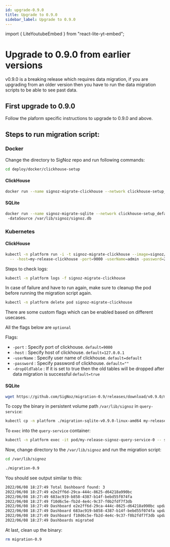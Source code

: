 ```yaml
---
id: upgrade-0.9.0
title: Upgrade to 0.9.0
sidebar_label: Upgrade to 0.9.0
---
```

import { LiteYoutubeEmbed } from "react-lite-yt-embed";

# Upgrade to 0.9.0 from earlier versions

v0.9.0 is a breaking release which requires data migration, if you are upgrading from an older version then you have to run the data migration scripts to be able to see past data.

## First upgrade to 0.9.0

Follow the plaform specific instructions to upgrade to 0.9.0 and above.

## Steps to run migration script:

### Docker

Change the directory to SigNoz repo and run following commands:

```bash
cd deploy/docker/clickhouse-setup
```

#### ClickHouse

```bash
docker run --name signoz-migrate-clickhouse --network clickhouse-setup_default -it signoz/migrate:0.9-clickhouse -host=clickhouse -port=9000
```

#### SQLite

```bash
docker run --name signoz-migrate-sqlite --network clickhouse-setup_default -it -v $PWD/data/signoz/:/var/lib/signoz/ signoz/migrate:0.9-sqlite
 -dataSource /var/lib/signoz/signoz.db
```


### Kubernetes

#### ClickHouse

```bash
kubectl -n platform run -i -t signoz-migrate-clickhouse --image=signoz/migrate:0.9-clickhouse \
  -- -host=my-release-clickhouse -port=9000 -userName=admin -password=27ff0399-0d3a-4bd8-919d-17c2181e6fb9
```

Steps to check logs:

```bash
kubectl -n platform logs -f signoz-migrate-clickhouse
```

In case of failure and have to run again, make sure to cleanup the pod before running the migration script again.

```bash
kubectl -n platform delete pod signoz-migrate-clickhouse
```

There are some custom flags which can be enabled based on different usecases.

All the flags below are `optional`

Flags:

- `-port` : Specify port of clickhouse. `default=9000`
- `-host` : Specify host of clickhouse. `default=127.0.0.1`
- `-userName` : Specify user name of clickhouse. `default=default`
- `-password` : Specify password of clickhouse. `default=""`
- `-dropOldTable` : If it is set to true then the old tables will be dropped after data migration is successful `default=true`

#### SQLite

```bash
wget https://github.com/SigNoz/migration-0.9/releases/download/v0.9.0/migration-sqlite-v0.9.0-linux-amd64

```

To copy the binary in persistent volume path `/var/lib/signoz` in `query-service`:

```bash
kubectl cp -n platform ./migration-sqlite-v0.9.0-linux-amd64 my-release-signoz-query-service-0:/var/lib/signoz/migration-0.9
```

To `exec` into the `query-service` container:

```bash
kubectl -n platform exec -it pod/my-release-signoz-query-service-0 -- sh
```

Now, change directory to the `/var/lib/signoz` and run the migration script:

```bash
cd /var/lib/signoz

./migration-0.9
```

You should see output similar to this:

```bash
2022/06/08 18:27:49 Total Dashboard found: 3
2022/06/08 18:27:49 e2e2ff6d-29ca-444c-8625-d64218a990bc
2022/06/08 18:27:49 683ac919-b858-4387-b14f-bebd55f074fa
2022/06/08 18:27:49 f10d6c5e-fb2d-4e4c-9c37-f0b2fdf7f3db
2022/06/08 18:27:49 Dashboard e2e2ff6d-29ca-444c-8625-d64218a990bc updated
2022/06/08 18:27:49 Dashboard 683ac919-b858-4387-b14f-bebd55f074fa updated
2022/06/08 18:27:49 Dashboard f10d6c5e-fb2d-4e4c-9c37-f0b2fdf7f3db updated
2022/06/08 18:27:49 Dashboards migrated
```

At last, clean up the binary:

```bash
rm migration-0.9
```
